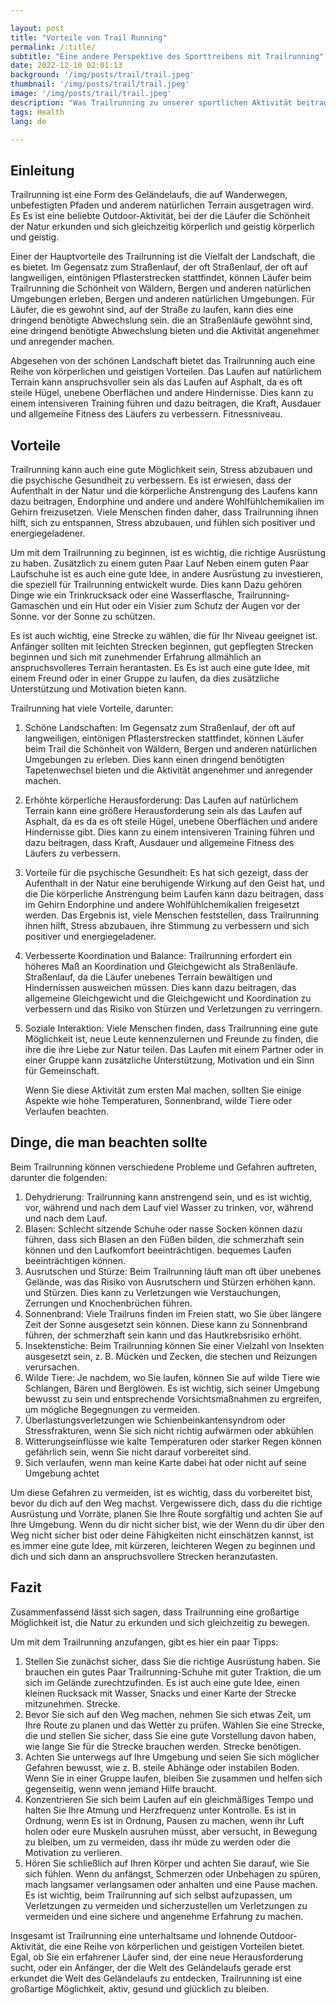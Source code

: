 ```yaml
---

layout: post
title: "Vorteile von Trail Running"
permalink: /:title/
subtitle: "Eine andere Perspektive des Sporttreibens mit Trailrunning"
date: 2022-12-10 02:01:13
background: '/img/posts/trail/trail.jpeg'
thumbnail: '/img/posts/trail/trail.jpeg'
image: '/img/posts/trail/trail.jpeg'
description: "Was Trailrunning zu unserer sportlichen Aktivität beitragen kann, Empfehlungen und andere zu berücksichtigende Aspekte"
tags: Health
lang: de

---
```



## Einleitung


Trailrunning ist eine Form des Geländelaufs, die auf Wanderwegen, unbefestigten Pfaden und anderem natürlichen Terrain ausgetragen wird. Es
Es ist eine beliebte Outdoor-Aktivität, bei der die Läufer die Schönheit der Natur erkunden und sich gleichzeitig körperlich und geistig
körperlich und geistig.


Einer der Hauptvorteile des Trailrunning ist die Vielfalt der Landschaft, die es bietet. Im Gegensatz zum Straßenlauf, der oft
Straßenlauf, der oft auf langweiligen, eintönigen Pflasterstrecken stattfindet, können Läufer beim Trailrunning die Schönheit von Wäldern, Bergen und anderen natürlichen Umgebungen erleben,
Bergen und anderen natürlichen Umgebungen. Für Läufer, die es gewohnt sind, auf der Straße zu laufen, kann dies eine dringend benötigte Abwechslung sein.
die an Straßenläufe gewöhnt sind, eine dringend benötigte Abwechslung bieten und die Aktivität angenehmer und anregender machen.

Abgesehen von der schönen Landschaft bietet das Trailrunning auch eine Reihe von körperlichen und geistigen Vorteilen. Das Laufen auf
natürlichem Terrain kann anspruchsvoller sein als das Laufen auf Asphalt, da es oft steile Hügel, unebene Oberflächen und
andere Hindernisse. Dies kann zu einem intensiveren Training führen und dazu beitragen, die Kraft, Ausdauer und allgemeine Fitness des Läufers zu verbessern.
Fitnessniveau.

## Vorteile

Trailrunning kann auch eine gute Möglichkeit sein, Stress abzubauen und die psychische Gesundheit zu verbessern. Es ist erwiesen, dass der Aufenthalt in der Natur
und die körperliche Anstrengung des Laufens kann dazu beitragen, Endorphine und andere
und andere Wohlfühlchemikalien im Gehirn freizusetzen. Viele Menschen finden daher, dass Trailrunning ihnen hilft, sich zu entspannen, Stress abzubauen,
und fühlen sich positiver und energiegeladener.

Um mit dem Trailrunning zu beginnen, ist es wichtig, die richtige Ausrüstung zu haben. Zusätzlich zu einem guten Paar Lauf
Neben einem guten Paar Laufschuhe ist es auch eine gute Idee, in andere Ausrüstung zu investieren, die speziell für Trailrunning entwickelt wurde. Dies kann
Dazu gehören Dinge wie ein Trinkrucksack oder eine Wasserflasche, Trailrunning-Gamaschen und ein Hut oder ein Visier zum Schutz der Augen vor der Sonne.
vor der Sonne zu schützen.

Es ist auch wichtig, eine Strecke zu wählen, die für Ihr Niveau geeignet ist. Anfänger sollten mit leichten Strecken beginnen,
gut gepflegten Strecken beginnen und sich mit zunehmender Erfahrung allmählich an anspruchsvolleres Terrain herantasten. Es
Es ist auch eine gute Idee, mit einem Freund oder in einer Gruppe zu laufen, da dies zusätzliche Unterstützung und Motivation bieten kann.

Trailrunning hat viele Vorteile, darunter:

1. Schöne Landschaften: Im Gegensatz zum Straßenlauf, der oft auf langweiligen, eintönigen Pflasterstrecken stattfindet, können Läufer beim Trail
   die Schönheit von Wäldern, Bergen und anderen natürlichen Umgebungen zu erleben. Dies kann
   einen dringend benötigten Tapetenwechsel bieten und die Aktivität angenehmer und anregender machen.
2. Erhöhte körperliche Herausforderung: Das Laufen auf natürlichem Terrain kann eine größere Herausforderung sein als das Laufen auf Asphalt, da es
   da es oft steile Hügel, unebene Oberflächen und andere Hindernisse gibt. Dies kann zu einem intensiveren Training führen und dazu beitragen, dass
   Kraft, Ausdauer und allgemeine Fitness des Läufers zu verbessern.
3. Vorteile für die psychische Gesundheit: Es hat sich gezeigt, dass der Aufenthalt in der Natur eine beruhigende Wirkung auf den Geist hat, und die
   Die körperliche Anstrengung beim Laufen kann dazu beitragen, dass im Gehirn Endorphine und andere Wohlfühlchemikalien freigesetzt werden. Das Ergebnis ist,
   viele Menschen feststellen, dass Trailrunning ihnen hilft, Stress abzubauen, ihre Stimmung zu verbessern und sich positiver und
   energiegeladener.
4. Verbesserte Koordination und Balance: Trailrunning erfordert ein höheres Maß an Koordination und Gleichgewicht als Straßenläufe.
   Straßenlauf, da die Läufer unebenes Terrain bewältigen und Hindernissen ausweichen müssen. Dies kann dazu beitragen, das allgemeine Gleichgewicht und die
   Gleichgewicht und Koordination zu verbessern und das Risiko von Stürzen und Verletzungen zu verringern.
5. Soziale Interaktion: Viele Menschen finden, dass Trailrunning eine gute Möglichkeit ist, neue Leute kennenzulernen und Freunde zu finden, die ihre
   die ihre Liebe zur Natur teilen. Das Laufen mit einem Partner oder in einer Gruppe kann zusätzliche Unterstützung, Motivation und ein
   Sinn für Gemeinschaft.


    
    Wenn Sie diese Aktivität zum ersten Mal machen, sollten Sie einige Aspekte wie hohe Temperaturen, Sonnenbrand, wilde Tiere oder Verlaufen beachten.


## Dinge, die man beachten sollte

Beim Trailrunning können verschiedene Probleme und Gefahren auftreten, darunter die folgenden:

1. Dehydrierung: Trailrunning kann anstrengend sein, und es ist wichtig, vor, während und nach dem Lauf viel Wasser zu trinken,
   vor, während und nach dem Lauf.
2. Blasen: Schlecht sitzende Schuhe oder nasse Socken können dazu führen, dass sich Blasen an den Füßen bilden, die schmerzhaft sein können und den Laufkomfort beeinträchtigen.
   bequemes Laufen beeinträchtigen können.
3. Ausrutschen und Stürze: Beim Trailrunning läuft man oft über unebenes Gelände, was das Risiko von Ausrutschern und Stürzen erhöhen kann.
   und Stürzen. Dies kann zu Verletzungen wie Verstauchungen, Zerrungen und Knochenbrüchen führen.
4. Sonnenbrand: Viele Trailruns finden im Freien statt, wo Sie über längere Zeit der Sonne ausgesetzt sein können. Diese
   kann zu Sonnenbrand führen, der schmerzhaft sein kann und das Hautkrebsrisiko erhöht.
5. Insektenstiche: Beim Trailrunning können Sie einer Vielzahl von Insekten ausgesetzt sein, z. B. Mücken und Zecken, die stechen und
   Reizungen verursachen.
6. Wilde Tiere: Je nachdem, wo Sie laufen, können Sie auf wilde Tiere wie Schlangen, Bären und
   Berglöwen. Es ist wichtig, sich seiner Umgebung bewusst zu sein und entsprechende Vorsichtsmaßnahmen zu ergreifen, um
   mögliche Begegnungen zu vermeiden.
7. Überlastungsverletzungen wie Schienbeinkantensyndrom oder Stressfrakturen, wenn Sie sich nicht richtig aufwärmen oder abkühlen
8. Witterungseinflüsse wie kalte Temperaturen oder starker Regen können gefährlich sein, wenn Sie nicht darauf vorbereitet sind.
9. Sich verlaufen, wenn man keine Karte dabei hat oder nicht auf seine Umgebung achtet

Um diese Gefahren zu vermeiden, ist es wichtig, dass du vorbereitet bist, bevor du dich auf den Weg machst. Vergewissere dich, dass du die richtige
Ausrüstung und Vorräte, planen Sie Ihre Route sorgfältig und achten Sie auf Ihre Umgebung. Wenn du dir nicht sicher bist, wie der
Wenn du dir über den Weg nicht sicher bist oder deine Fähigkeiten nicht einschätzen kannst, ist es immer eine gute Idee, mit kürzeren, leichteren Wegen zu beginnen und dich
und sich dann an anspruchsvollere Strecken heranzutasten.

## Fazit

Zusammenfassend lässt sich sagen, dass Trailrunning eine großartige Möglichkeit ist, die Natur zu erkunden und sich gleichzeitig zu bewegen.

Um mit dem Trailrunning anzufangen, gibt es hier ein paar Tipps:

1. Stellen Sie zunächst sicher, dass Sie die richtige Ausrüstung haben. Sie brauchen ein gutes Paar Trailrunning-Schuhe mit guter Traktion, die
   um sich im Gelände zurechtzufinden. Es ist auch eine gute Idee, einen kleinen Rucksack mit Wasser, Snacks und einer Karte der Strecke mitzunehmen.
   Strecke.
2. Bevor Sie sich auf den Weg machen, nehmen Sie sich etwas Zeit, um Ihre Route zu planen und das Wetter zu prüfen. Wählen Sie eine Strecke, die
   und stellen Sie sicher, dass Sie eine gute Vorstellung davon haben, wie lange Sie für die Strecke brauchen werden.
   Strecke benötigen.
3. Achten Sie unterwegs auf Ihre Umgebung und seien Sie sich möglicher Gefahren bewusst, wie z. B. steile
   Abhänge oder instabilen Boden. Wenn Sie in einer Gruppe laufen, bleiben Sie zusammen und helfen sich gegenseitig, wenn
   wenn jemand Hilfe braucht.
4. Konzentrieren Sie sich beim Laufen auf ein gleichmäßiges Tempo und halten Sie Ihre Atmung und Herzfrequenz unter Kontrolle. Es ist in Ordnung, wenn
   Es ist in Ordnung, Pausen zu machen, wenn ihr Luft holen oder eure Muskeln ausruhen müsst, aber versucht, in Bewegung zu bleiben, um zu vermeiden, dass ihr
   müde zu werden oder die Motivation zu verlieren.
5. Hören Sie schließlich auf Ihren Körper und achten Sie darauf, wie Sie sich fühlen. Wenn du anfängst, Schmerzen oder Unbehagen zu spüren, mach langsamer
   verlangsamen oder anhalten und eine Pause machen. Es ist wichtig, beim Trailrunning auf sich selbst aufzupassen, um Verletzungen zu vermeiden und sicherzustellen
   um Verletzungen zu vermeiden und eine sichere und angenehme Erfahrung zu machen.

Insgesamt ist Trailrunning eine unterhaltsame und lohnende Outdoor-Aktivität, die eine Reihe von körperlichen und geistigen Vorteilen bietet.
Egal, ob Sie ein erfahrener Läufer sind, der eine neue Herausforderung sucht, oder ein Anfänger, der die Welt des Geländelaufs gerade erst erkundet
die Welt des Geländelaufs zu entdecken, Trailrunning ist eine großartige Möglichkeit, aktiv, gesund und glücklich zu bleiben.